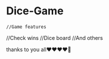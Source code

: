 # Dice-Game

    //Game features
   //Check wins
   //Dice board
  //And others



thanks to you all❤️❤️❤️❤️💯
